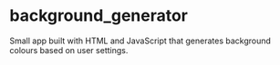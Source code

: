 # background_generator
Small app built with HTML and JavaScript that generates background colours based on user settings.

